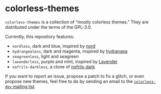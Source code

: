 # colorless-themes

`colorless-themes` is a collection of “mostly colorless themes.” They are
distributed under the terms of the GPL-3.0.

Currently, this repository features:

- `nordless`, dark and blue, inspired by
  [nord](https://github.com/arcticicestudio/nord)
- `hydrangealess`, dark and magenta, inspired by
  [hydrangea](https://github.com/yuttie/hydrangea-emacs)
- `seagreenless`, light and seagreen
- `lavenderless`, purple and mint, inspired by
  [Lavender](https://github.com/emacsfodder/emacs-lavender-theme/)
- `nofrils-darkless`, a clone of
  [nofrils-dark](https://github.com/robertmeta/nofrils)

If you want to report an issue, propose a patch to fix a glitch, or even propose
new themes, feel free to do by sending an email to the [`colorless-dev` mailing
list](mailto:~lthms/colorless-dev@lists.sr.ht).
